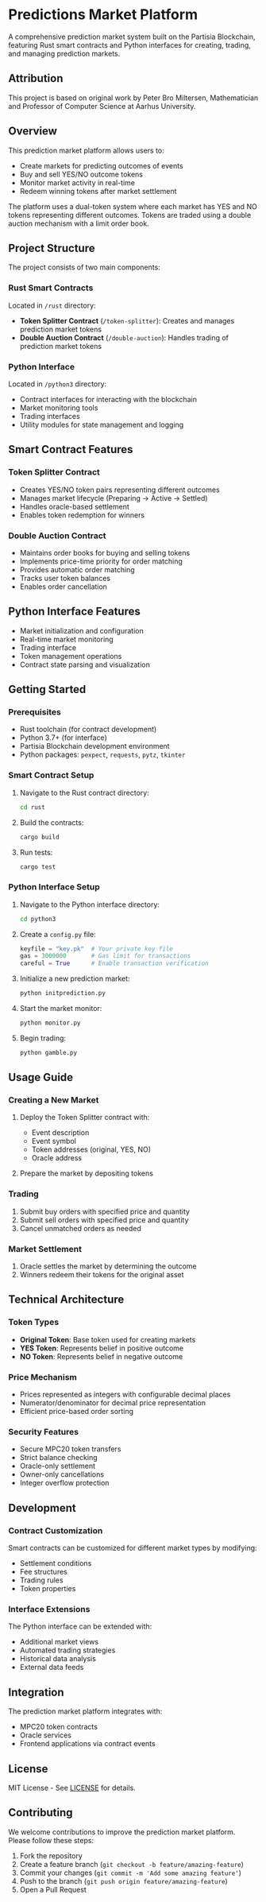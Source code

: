 # Predictions Market Platform

A comprehensive prediction market system built on the Partisia Blockchain, featuring Rust smart contracts and Python interfaces for creating, trading, and managing prediction markets.

## Attribution

This project is based on original work by Peter Bro Miltersen, Mathematician and Professor of Computer Science at Aarhus University.

## Overview

This prediction market platform allows users to:

- Create markets for predicting outcomes of events
- Buy and sell YES/NO outcome tokens
- Monitor market activity in real-time
- Redeem winning tokens after market settlement

The platform uses a dual-token system where each market has YES and NO tokens representing different outcomes. Tokens are traded using a double auction mechanism with a limit order book.

## Project Structure

The project consists of two main components:

### Rust Smart Contracts

Located in `/rust` directory:

- **Token Splitter Contract** (`/token-splitter`): Creates and manages prediction market tokens
- **Double Auction Contract** (`/double-auction`): Handles trading of prediction market tokens

### Python Interface

Located in `/python3` directory:

- Contract interfaces for interacting with the blockchain
- Market monitoring tools
- Trading interfaces
- Utility modules for state management and logging

## Smart Contract Features

### Token Splitter Contract

- Creates YES/NO token pairs representing different outcomes
- Manages market lifecycle (Preparing → Active → Settled)
- Handles oracle-based settlement
- Enables token redemption for winners

### Double Auction Contract

- Maintains order books for buying and selling tokens
- Implements price-time priority for order matching
- Provides automatic order matching
- Tracks user token balances
- Enables order cancellation

## Python Interface Features

- Market initialization and configuration
- Real-time market monitoring
- Trading interface
- Token management operations
- Contract state parsing and visualization

## Getting Started

### Prerequisites

- Rust toolchain (for contract development)
- Python 3.7+ (for interface)
- Partisia Blockchain development environment
- Python packages: `pexpect`, `requests`, `pytz`, `tkinter`

### Smart Contract Setup

1. Navigate to the Rust contract directory:

   ```bash
   cd rust
   ```

2. Build the contracts:

   ```bash
   cargo build
   ```

3. Run tests:
   ```bash
   cargo test
   ```

### Python Interface Setup

1. Navigate to the Python interface directory:

   ```bash
   cd python3
   ```

2. Create a `config.py` file:

   ```python
   keyfile = "key.pk"  # Your private key file
   gas = 3000000       # Gas limit for transactions
   careful = True      # Enable transaction verification
   ```

3. Initialize a new prediction market:

   ```bash
   python initprediction.py
   ```

4. Start the market monitor:

   ```bash
   python monitor.py
   ```

5. Begin trading:
   ```bash
   python gamble.py
   ```

## Usage Guide

### Creating a New Market

1. Deploy the Token Splitter contract with:

   - Event description
   - Event symbol
   - Token addresses (original, YES, NO)
   - Oracle address

2. Prepare the market by depositing tokens

### Trading

1. Submit buy orders with specified price and quantity
2. Submit sell orders with specified price and quantity
3. Cancel unmatched orders as needed

### Market Settlement

1. Oracle settles the market by determining the outcome
2. Winners redeem their tokens for the original asset

## Technical Architecture

### Token Types

- **Original Token**: Base token used for creating markets
- **YES Token**: Represents belief in positive outcome
- **NO Token**: Represents belief in negative outcome

### Price Mechanism

- Prices represented as integers with configurable decimal places
- Numerator/denominator for decimal price representation
- Efficient price-based order sorting

### Security Features

- Secure MPC20 token transfers
- Strict balance checking
- Oracle-only settlement
- Owner-only cancellations
- Integer overflow protection

## Development

### Contract Customization

Smart contracts can be customized for different market types by modifying:

- Settlement conditions
- Fee structures
- Trading rules
- Token properties

### Interface Extensions

The Python interface can be extended with:

- Additional market views
- Automated trading strategies
- Historical data analysis
- External data feeds

## Integration

The prediction market platform integrates with:

- MPC20 token contracts
- Oracle services
- Frontend applications via contract events

## License

MIT License - See [LICENSE](LICENSE) for details.

## Contributing

We welcome contributions to improve the prediction market platform. Please follow these steps:

1. Fork the repository
2. Create a feature branch (`git checkout -b feature/amazing-feature`)
3. Commit your changes (`git commit -m 'Add some amazing feature'`)
4. Push to the branch (`git push origin feature/amazing-feature`)
5. Open a Pull Request
